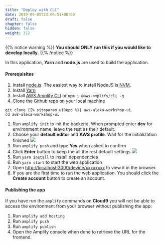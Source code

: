 ```yaml
---
title: "Deploy with CLI"
date: 2019-09-05T23:06:51+08:00
draft: false
chapter: false
hidden: false
weight: 312
---
```


{{% notice warning %}}
**You should ONLY run this if you would like to develop locally**.
{{% /notice %}}

In this application, **Yarn** and **node.js** are used to build the application.

#### Prerequisites
1. Install [node.js](https://nodejs.org/en/). The easiest way to install NodeJS is [NVM](https://github.com/nvm-sh/nvm). 
1. Install [Yarn](https://yarnpkg.com/en/)
1. Install [AWS Amplify CLI](https://github.com/aws-amplify/amplify-cli#install-the-cli) or `npm i @aws-amplify/cli -g`
1. Clone the Github repo on your local machine

```
git clone {{% siteparam uiRepo %}} aws-alexa-workshop-ui
cd aws-alexa-workshop-ui
```

1. Run `amplify init` to init the backend. When prompted enter **dev** for environment name, leave the rest as their default.
1. Choose your **default editor** and **AWS profile**. Wait for the initialization finished
![](/images/smart-home/amplify-init.png)
1. Run `amplify push` and type **Yes** when asked to confirm
1. Click **Enter** button to keep the all the rest default settings
![](/images/smart-home/amplify-push.png)
1. Run `yarn install` to install dependencies
1. Run `yarn start` to start the web application
1. Open [http://localhost:3000/device/xxxxxxxx](http://localhost:3000/?thingName=xxxxxxxx) to view it in the browser.
1. If you are the first time to run the web application. You should click the **Create account** button to create an account.

#### Publishing the app
If you have run the `amplify` commands on **Cloud9** you will not be able to access the environment from your browser without publishing the app:

1. Run `amplify add hosting`
1. Run `amplify push`
1. Run `amplify publish`
1. Open the Amplify console when done to retrieve the URL for the frontend.
